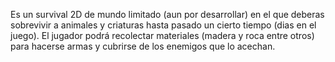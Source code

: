 Es un survival 2D de mundo limitado (aun por desarrollar) en el que deberas sobrevivir a animales y criaturas hasta pasado un cierto tiempo (dias en el juego). 
El jugador podrá recolectar materiales (madera y roca entre otros) para hacerse armas y cubrirse de los enemigos que lo acechan.

